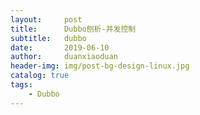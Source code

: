 ```yaml
---
layout:     post
title:      Dubbo刨析-并发控制
subtitle:   dubbo
date:       2019-06-10
author:     duanxiaoduan
header-img: img/post-bg-design-linux.jpg
catalog: true
tags:
    - Dubbo
---
```


